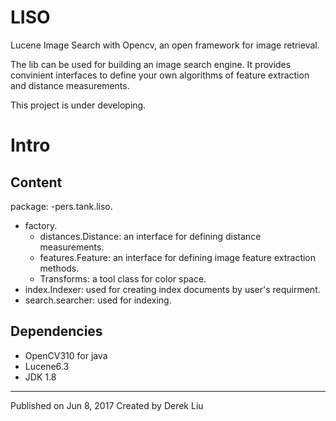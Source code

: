 # LISO

Lucene Image Search with Opencv, an open framework for image retrieval.

The lib can be used for building an image search engine. It provides convinient interfaces to define your own algorithms of feature extraction and distance measurements.

This project is under developing.

# Intro

## Content

package: 
-pers.tank.liso.
  - factory.
    - distances.Distance: an interface for defining distance measurements.
    - features.Feature: an interface for defining image feature extraction methods.
    - Transforms: a tool class for color space.
  - index.Indexer: used for creating index documents by user's requirment.
  - search.searcher: used for indexing.
  
## Dependencies

- OpenCV310 for java
- Lucene6.3
- JDK 1.8

---
Published on Jun 8, 2017
Created by Derek Liu

